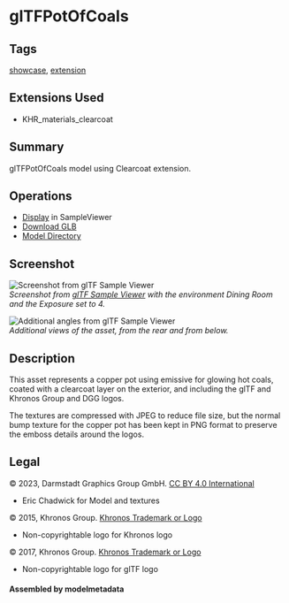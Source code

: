 # glTFPotOfCoals

## Tags

[showcase](../../Models-showcase.md), [extension](../../Models-extension.md)

## Extensions Used

* KHR_materials_clearcoat

## Summary

glTFPotOfCoals model using Clearcoat extension.

## Operations

* [Display](https://github.khronos.org/glTF-Sample-Viewer-Release/?model=https://raw.GithubUserContent.com/KhronosGroup/glTF-Sample-Assets/main/./Models/glTFPotOfCoals/glTF-Binary/glTFPotOfCoals.glb) in SampleViewer
* [Download GLB](https://raw.GithubUserContent.com/KhronosGroup/glTF-Sample-Assets/main/./Models/glTFPotOfCoals/glTF-Binary/glTFPotOfCoals.glb)
* [Model Directory](./)

## Screenshot

![Screenshot from glTF Sample Viewer](screenshot/screenshot_Large.jpg)
<br/>_Screenshot from [glTF Sample Viewer](https://github.khronos.org/glTF-Sample-Viewer-Release/) with the environment Dining Room and the Exposure set to 4._

![Additional angles from glTF Sample Viewer](screenshot/screenshot_Angles.jpg)
<br/>_Additional views of the asset, from the rear and from below._

## Description

This asset represents a copper pot using emissive for glowing hot coals, coated with a clearcoat layer on the exterior, and including the glTF and Khronos Group and DGG logos. 

The textures are compressed with JPEG to reduce file size, but the normal bump texture for the copper pot has been kept in PNG format to preserve the emboss details around the logos.


## Legal

&copy; 2023, Darmstadt Graphics Group GmbH. [CC BY 4.0 International](https://creativecommons.org/licenses/by/4.0/legalcode)

 - Eric Chadwick for Model and textures

&copy; 2015, Khronos Group. [Khronos Trademark or Logo]()

 - Non-copyrightable logo for Khronos logo

&copy; 2017, Khronos Group. [Khronos Trademark or Logo]()

 - Non-copyrightable logo for glTF logo

#### Assembled by modelmetadata
